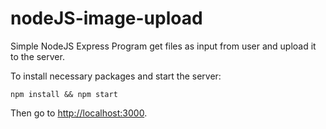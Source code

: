 # nodeJS-image-upload

Simple NodeJS Express Program get files as input from user and upload it to the server. 

To install necessary packages and start the server: 
    
    npm install && npm start

Then go to [http://localhost:3000](http://localhost:3000). 

